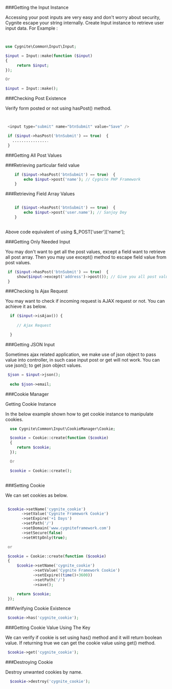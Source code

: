 ###Getting the Input Instance

Accessing your post inputs are very easy and don't worry about security, Cygnite escape your string internally. Create Input instance to retrieve user input data. 
For Example :

 ```php


 use Cygnite\Common\Input\Input;

 $input = Input::make(function ($input) 
 {
      return $input;
 }); 
 
 Or 

 $input = Input::make(); 
```
    
###Checking Post Existence

Verify form posted or not using hasPost() method.

 ```php


  <input type="submit" name="btnSubmit" value="Save" />

  if ($input->hasPost('btnSubmit') == true)  {
    ................
  }  
```
 

 
###Getting All Post Values

###Retrieving particular field value

```php
    if ($input->hasPost('btnSubmit') == true)  {
        echo $input->post('name'); // Cygnite PHP Framework
    }
```
###Retrieving Field Array Values

 
```php

    if ($input->hasPost('btnSubmit') == true)  {
        echo $input->post('user.name'); // Sanjoy Dey 
    }
 
```
Above code equivalent of using $_POST['user']['name'];

###Getting Only Needed Input

You may don't want to get all the post values, except a field want to retrieve all post array. Then you may use except() method to escape field value from post values.

 

```php
 if ($input->hasPost('btnSubmit') == true)  {
     show($input->except('address')->post()); // Give you all post values except "address" field. 
 }     
```
###Checking Is Ajax Request

You may want to check if incoming request is AJAX request or not. You can achieve it as below.

 
 
```php
  if ($input->isAjax()) {
     
     // Ajax Request

  }
``` 
    
###Getting JSON Input

Sometimes ajax related application, we make use of json object to pass value into controller, in such case input post or get will not work. You can use json(); to get json object values.

 
 
```php
 $json = $input->json();
  
  echo $json->email;
```
    
###Cookie Manager

 Getting Cookie Instance

In the below example shown how to get cookie instance to manipulate cookies.

 
 
```php
  use Cygnite\Common\Input\CookieManager\Cookie;

  $cookie = Cookie::create(function ($cookie) 
  {
     return $cookie;                 
  });  

  Or 

  $cookie = Cookie::create(); 
 
```

###Setting Cookie

We can set cookies as below.

 
```php

 $cookie->setName('cygnite_cookie')
       ->setValue('Cygnite Framework Cookie')
       ->setExpire('+1 Days')
       ->setPath('/')
       ->setDomain('www.cygniteframework.com')
       ->setSecure(false)
       ->setHttpOnly(true);

 or

 $cookie = Cookie::create(function ($cookie) 
 {
     $cookie->setName('cygnite_cookie')
            ->setValue('Cygnite Framework Cookie')
            ->setExpire((time()+3600))
            ->setPath('/')
            ->save();

     return $cookie;
 });

```
###Verifying Cookie Existence

 

```php
 $cookie->has('cygnite_cookie');
```

###Getting Cookie Value Using The Key

We can verify if cookie is set using has() method and it will return boolean value. If returning true we can get the cookie value using get() method.

 

```php
 $cookie->get('cygnite_cookie');

```

###Destroying Cookie

Destroy unwanted cookies by name.

 

```php
  $cookie->destroy('cygnite_cookie');

 ```
 